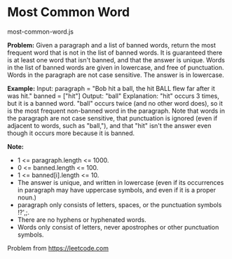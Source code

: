 # Most Common Word
most-common-word.js

**Problem:** Given a paragraph and a list of banned words, return the most frequent word that is not in the list of banned words.  It is guaranteed there is at least one word that isn't banned, and that the answer is unique.
Words in the list of banned words are given in lowercase, and free of punctuation.  Words in the paragraph are not case sensitive.  The answer is in lowercase.
 
**Example:**
Input:  paragraph = "Bob hit a ball, the hit BALL flew far after it was hit." banned = ["hit"] Output: "ball" Explanation:  "hit" occurs 3 times, but it is a banned word. "ball" occurs twice (and no other word does), so it is the most frequent non-banned word in the paragraph.  Note that words in the paragraph are not case sensitive, that punctuation is ignored (even if adjacent to words, such as "ball,"),  and that "hit" isn't the answer even though it occurs more because it is banned. 
 
**Note:**
-	1 <= paragraph.length <= 1000.
-	0 <= banned.length <= 100.
-	1 <= banned[i].length <= 10.
-	The answer is unique, and written in lowercase (even if its occurrences in paragraph may have uppercase symbols, and even if it is a proper noun.)
-	paragraph only consists of letters, spaces, or the punctuation symbols !?',;.
-	There are no hyphens or hyphenated words.
-	Words only consist of letters, never apostrophes or other punctuation symbols.

Problem from https://leetcode.com 
